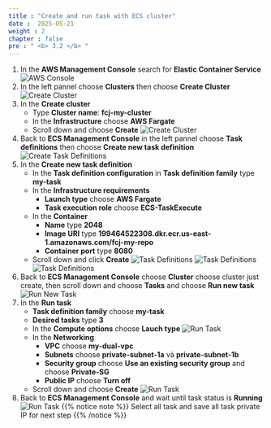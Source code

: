 ```yaml
---
title : "Create and run task with ECS cluster"
date :  2025-05-21 
weight : 2
chapter : false
pre : " <b> 3.2 </b> "
---
```


1. In the **AWS Management Console** search for **Elastic Container Service** 
    ![AWS Console](/images/3-Push-image-to-ECR-and-run-ECS-cluster/3.2-Create-ECS-cluster/0001-AWSConsole.png)
2. In the left pannel choose **Clusters** then choose **Create Cluster**
    ![Create Cluster](/images/3-Push-image-to-ECR-and-run-ECS-cluster/3.2-Create-ECS-cluster/0002-ECS.png)
3. In the **Create cluster**
    - Type **Cluster name**: **fcj-my-cluster**
    - In the **Infrastructure** choose **AWS Fargate**
    - Scroll down and choose **Create**
    ![Create Cluster](/images/3-Push-image-to-ECR-and-run-ECS-cluster/3.2-Create-ECS-cluster/0003-CreateCluster.png)
4. Back to **ECS Management Console** in the left pannel choose **Task definitions** then choose **Create new task definition**
    ![Create Task Definitions](/images/3-Push-image-to-ECR-and-run-ECS-cluster/3.2-Create-ECS-cluster/0004-TaskDefinitions.png)
5. In the **Create new task definition**
    - In the **Task definition configuration** in **Task definition family** type **my-task**
    - In the **Infrastructure requirements**  
      - **Launch type** choose **AWS Fargate**
      - **Task execution role** choose **ECS-TaskExecute**
    - In the **Container** 
      - **Name** type **2048**
      - **Image URI** type **199464522308.dkr.ecr.us-east-1.amazonaws.com/fcj-my-repo**
      - **Container port** type **8080**    
    - Scroll down and click **Create**
    ![Task Definitions](/images/3-Push-image-to-ECR-and-run-ECS-cluster/3.2-Create-ECS-cluster/0005-TaskDefine.png)
    ![Task Definitions](/images/3-Push-image-to-ECR-and-run-ECS-cluster/3.2-Create-ECS-cluster/0006-TaskDefine.png) 
    ![Task Definitions](/images/3-Push-image-to-ECR-and-run-ECS-cluster/3.2-Create-ECS-cluster/0007-TaskDefine.png)
6. Back to **ECS Management Console** choose **Cluster** choose cluster just create, then scroll down and choose **Tasks** and choose **Run new task**
    ![Run New Task](/images/3-Push-image-to-ECR-and-run-ECS-cluster/3.2-Create-ECS-cluster/0008-RunNewTask.png)
7. In the **Run task**
    - **Task definition family** choose **my-task**
    - **Desired tasks** type **3**
    - In the **Compute options** choose **Lauch type**
    ![Run Task](/images/3-Push-image-to-ECR-and-run-ECS-cluster/3.2-Create-ECS-cluster/0009-CreateTask.png)
    - In the **Networking**
      - **VPC** choose **my-dual-vpc**
      - **Subnets** choose **private-subnet-1a** và **private-subnet-1b**
      - **Security group** choose **Use an existing security group** and choose **Private-SG**
      - **Public IP** choose **Turn off**
    - Scroll down and choose **Create**
    ![Run Task](/images/3-Push-image-to-ECR-and-run-ECS-cluster/3.2-Create-ECS-cluster/0010-CreateTask.png)
8. Back to **ECS Management Console** and wait until task status is **Running**
    ![Run Task](/images/3-Push-image-to-ECR-and-run-ECS-cluster/3.2-Create-ECS-cluster/0011-TaskStatus.png)
{{% notice note %}}
Select all task and save all task private IP for next step
{{% /notice %}}